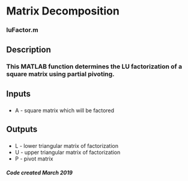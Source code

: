 # Matrix Decomposition
### luFactor.m
## Description
### This MATLAB function determines the LU factorization of a square matrix using partial pivoting.
## Inputs
### 
- A - square matrix which will be factored
## Outputs
### 
- L - lower triangular matrix of factorization
- U - upper triangular matrix of factorization
- P - pivot matrix  
#### *Code created March 2019*
